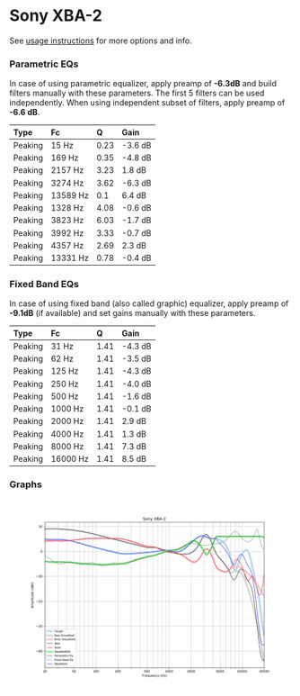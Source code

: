 # Sony XBA-2
See [usage instructions](https://github.com/jaakkopasanen/AutoEq#usage) for more options and info.

### Parametric EQs
In case of using parametric equalizer, apply preamp of **-6.3dB** and build filters manually
with these parameters. The first 5 filters can be used independently.
When using independent subset of filters, apply preamp of **-6.6 dB**.

| Type    | Fc       |    Q | Gain    |
|:--------|:---------|:-----|:--------|
| Peaking | 15 Hz    | 0.23 | -3.6 dB |
| Peaking | 169 Hz   | 0.35 | -4.8 dB |
| Peaking | 2157 Hz  | 3.23 | 1.8 dB  |
| Peaking | 3274 Hz  | 3.62 | -6.3 dB |
| Peaking | 13589 Hz | 0.1  | 6.4 dB  |
| Peaking | 1328 Hz  | 4.08 | -0.6 dB |
| Peaking | 3823 Hz  | 6.03 | -1.7 dB |
| Peaking | 3992 Hz  | 3.33 | -0.7 dB |
| Peaking | 4357 Hz  | 2.69 | 2.3 dB  |
| Peaking | 13331 Hz | 0.78 | -0.4 dB |

### Fixed Band EQs
In case of using fixed band (also called graphic) equalizer, apply preamp of **-9.1dB**
(if available) and set gains manually with these parameters.

| Type    | Fc       |    Q | Gain    |
|:--------|:---------|:-----|:--------|
| Peaking | 31 Hz    | 1.41 | -4.3 dB |
| Peaking | 62 Hz    | 1.41 | -3.5 dB |
| Peaking | 125 Hz   | 1.41 | -4.3 dB |
| Peaking | 250 Hz   | 1.41 | -4.0 dB |
| Peaking | 500 Hz   | 1.41 | -1.6 dB |
| Peaking | 1000 Hz  | 1.41 | -0.1 dB |
| Peaking | 2000 Hz  | 1.41 | 2.9 dB  |
| Peaking | 4000 Hz  | 1.41 | 1.3 dB  |
| Peaking | 8000 Hz  | 1.41 | 7.3 dB  |
| Peaking | 16000 Hz | 1.41 | 8.5 dB  |

### Graphs
![](./Sony%20XBA-2.png)